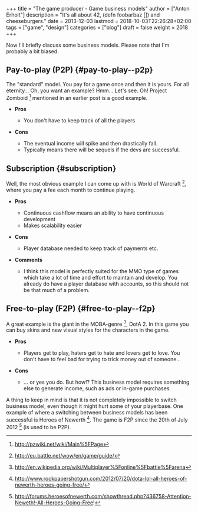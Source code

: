 +++
title = "The game producer - Game business models"
author = ["Anton Erholt"]
description = "It's all about 42, (defn foobarbaz []) and cheeseburgers."
date = 2013-12-03
lastmod = 2018-10-03T22:26:28+02:00
tags = ["game", "design"]
categories = ["blog"]
draft = false
weight = 2018
+++

Now I'll briefly discuss some business models. Please note that I'm
probably a bit biased.


## Pay-to-play (P2P) {#pay-to-play--p2p}

The "standard" model. You pay for a game once and then it is
yours. For all eternity&#x2026; Oh, you want an example? Hmm&#x2026; Let's
see. Oh! Project Zomboid&nbsp;[^fn:1] mentioned in an earlier post is a good example.

-   **Pros**
    -   You don't have to keep track of all the players

-   **Cons**
    -   The eventual income will spike and then drastically fall.
    -   Typically means there will be sequels if the devs are successful.


## Subscription {#subscription}

Well, the most obvious example I can come up with is World of
Warcraft&nbsp;[^fn:2], where you pay a fee each month to continue playing.

-   **Pros**
    -   Continuous cashflow means an ability to have continuous development
    -   Makes scalability easier

-   **Cons**
    -   Player database needed to keep track of payments etc.

-   **Comments**
    -   I think this model is perfectly suited for the MMO type of games
        which take a lot of time and effort to maintain and develop. You
        already do have a player database with accounts, so this should
        not be that much of a problem.


## Free-to-play (F2P) {#free-to-play--f2p}

A great example is the giant in the MOBA-genre&nbsp;[^fn:3], DotA 2. In
this game you can buy skins and new visual styles for the characters
in the game.

-   **Pros**
    -   Players get to play, haters get to hate and lovers get to
        love. You don't have to feel bad for trying to trick money out of
        someone&#x2026;

-   **Cons**
    -   &#x2026; or yes you do. But how!? This business model requires
        something else to generate income, such as ads or in-game
        purchases.

A thing to keep in mind is that it is not completely impossible to
switch business model, even though it might hurt some of your
playerbase.  One example of where a switching between business models
has been successful is Heroes of Newerth&nbsp;[^fn:4]. The game is F2P
since the 20th of July 2012&nbsp;[^fn:5] (is used to be P2P).

[^fn:1]: <http://pzwiki.net/wiki/Main%5FPage>
[^fn:2]: <http://eu.battle.net/wow/en/game/guide/>
[^fn:3]: <http://en.wikipedia.org/wiki/Multiplayer%5Fonline%5Fbattle%5Farena>
[^fn:4]: <http://www.rockpapershotgun.com/2012/07/20/dota-lol-all-heroes-of-newerth-heroes-going-free/>
[^fn:5]: <http://forums.heroesofnewerth.com/showthread.php?436758-Attention-Neweth!-All-Heroes-Going-Free>!
